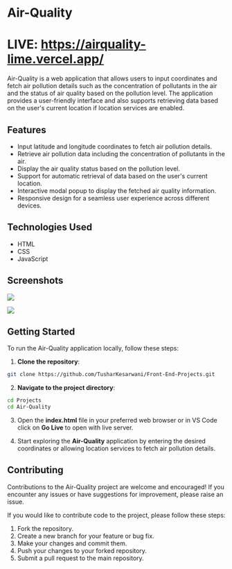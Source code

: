 # Air-Quality

# LIVE: https://airquality-lime.vercel.app/
Air-Quality is a web application that allows users to input coordinates and fetch air pollution details such as the concentration of pollutants in the air and the status of air quality based on the pollution level. The application provides a user-friendly interface and also supports retrieving data based on the user's current location if location services are enabled.

## Features

- Input latitude and longitude coordinates to fetch air pollution details.
- Retrieve air pollution data including the concentration of pollutants in the air.
- Display the air quality status based on the pollution level.
- Support for automatic retrieval of data based on the user's current location.
- Interactive modal popup to display the fetched air quality information.
- Responsive design for a seamless user experience across different devices.

## Technologies Used

- HTML
- CSS
- JavaScript

## Screenshots

![](https://github.com/TusharKesarwani/Front-End-Projects/assets/90151736/2fc47a46-6b8d-427f-863d-33b885e01c4e)

![](https://github.com/TusharKesarwani/Front-End-Projects/assets/90151736/9e012867-f46d-4269-94d7-89bfa581d001)


## Getting Started

To run the Air-Quality application locally, follow these steps:

1. **Clone the repository**:

 ```bash
 git clone https://github.com/TusharKesarwani/Front-End-Projects.git
 ```

 2. **Navigate to the project directory**:

 ```bash
 cd Projects
 cd Air-Quality
 ```
 3. Open the **index.html** file in your preferred web browser or in VS Code click on **Go Live** to open with live server.

 4. Start exploring the **Air-Quality** application by entering the desired coordinates or allowing location services to fetch air pollution details.

 ## Contributing

Contributions to the Air-Quality project are welcome and encouraged! If you encounter any issues or have suggestions for improvement, please raise an issue.

If you would like to contribute code to the project, please follow these steps:

 1. Fork the repository.
 2. Create a new branch for your feature or bug fix.
 3. Make your changes and commit them.
 4. Push your changes to your forked repository.
 5. Submit a pull request to the main repository.
